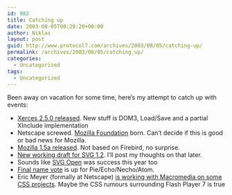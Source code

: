 ```yaml
---
id: 982
title: Catching up
date: 2003-08-05T00:29:20+00:00
author: Niklas
layout: post
guid: http://www.protocol7.com/archives/2003/08/05/catching-up/
permalink: /archives/2003/08/05/catching_up/
categories:
  - Uncategorized
tags:
  - Uncategorized
---
```

<div class='microid-029744b3b3782925f15ff93b1ab7c7857921c693'>
  <p>
    Been away on vacation for some time, here&#8217;s my attempt to catch up with events:
  </p>
  
  <ul>
    <li>
      <a href="http://jakarta.apache.org/site/elsewhere.html#20030731.1">Xerces 2.5.0 released</a>. New stuff is DOM3, Load/Save and a partial XInclude implementation
    </li>
    <li>
      Netscape screwed. <a href="http://www.mozillafoundation.org/">Mozilla Foundation</a> born. Can&#8217;t decide if this is good or bad news for Mozilla.
    </li>
    <li>
      <a href="http://mozilla.org/releases/#1.5a">Mozilla 1.5a released</a>. Not based on Firebird, no surprise.
    </li>
    <li>
      <a href="http://www.w3.org/TR/2003/WD-SVG12-20030715/">New working draft for SVG 1.2</a>. I&#8217;ll post my thoughts on that later.
    </li>
    <li>
      Sounds like <a href="http://www.svgopen.org/">SVG Open</a> was success this year too
    </li>
    <li>
      <a href="http://www.intertwingly.net/wiki/pie/NameFinalVote">Final name vote</a> is up for Pie/Echo/Necho/Atom.
    </li>
    <li>
      Eric Meyer (formally at Netscape) <a href="http://www.meyerweb.com/eric/thoughts/2003c.html#t20030801">is working with Macromedia on some CSS projects</a>. Maybe the CSS rumours surrounding Flash Player 7 is true
    </li>
  </ul>
</div>